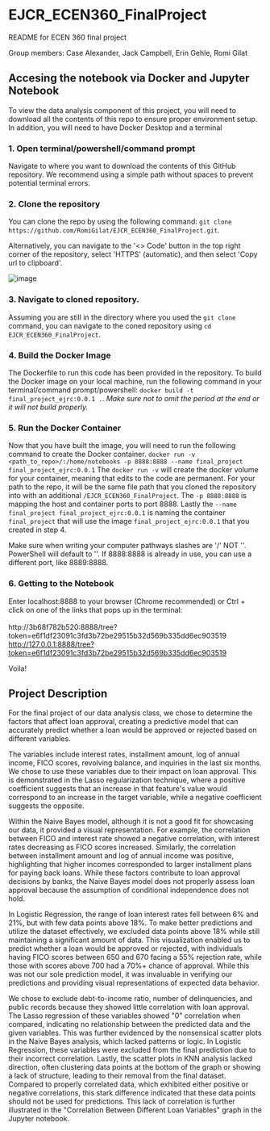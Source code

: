 # EJCR_ECEN360_FinalProject

README for ECEN 360 final project 

Group members: Case Alexander, Jack Campbell, Erin Gehle, Romi Gilat


## Accesing the notebook via Docker and Jupyter Notebook

To view the data analysis component of this project, you will need to 
download all the contents of this repo to ensure proper environment setup.
In addition, you will need to have Docker Desktop and a terminal 

### 1. Open terminal/powershell/command prompt
   Navigate to where you want to download the contents of this GitHub repository.
   We recommend using a simple path without spaces to prevent potential terminal errors.

### 2. Clone the repository
   You can clone the repo by using the following command:
   ```git clone https://github.com/RomiGilat/EJCR_ECEN360_FinalProject.git```. 

   Alternatively, you can navigate to the '<> Code' button in the top right corner of the
   repository, select 'HTTPS' (automatic), and then select 'Copy url to clipboard'.
   
   ![image](https://github.com/RomiGilat/EJCR_ECEN360_FinalProject/assets/143659787/079293fb-633e-44d0-896c-d89630346efd)

### 3. Navigate to  cloned repository.
   Assuming you are still in the directory where you used the ```git clone``` command, you can navigate to the coned repository using
   ```cd EJCR_ECEN360_FinalProject```. 
   
### 4. Build the Docker Image
   The Dockerfile to run this code has been provided in the repository. To build the Docker image on your local machine, run the following
   command in your terminal/command prompt/powershell: 
   ```docker build -t final_project_ejrc:0.0.1 .```. _Make sure not to omit the period at the end or it will not build properly._

### 5. Run the Docker Container
   Now that you have built the image, you will need to run the following command to create the Docker container.
   ```docker run -v <path_to_repo>/:/home/notebooks -p 8888:8888 --name final_project final_project_ejrc:0.0.1```
   The ```docker run -v``` will create the docker volume for your container, meaning that edits to the code are permanent. For your
   path to the repo, it will be the same file path that you cloned the repository into with an additional ```/EJCR_ECEN360_FinalProject```.
   The ```-p 8888:8888``` is mapping the host and container ports to port 8888. Lastly the ```--name final_project final_project_ejrc:0.0.1```
   is naming the container ```final_project``` that will use the image ```final_project_ejrc:0.0.1``` that you created in step 4. 

   Make sure when writing your computer pathways slashes are '/' NOT '\'. PowerShell will default to '\'.
   If 8888:8888 is already in use, you can use a different port, like 8889:8888.

### 6. Getting to the Notebook
   Enter localhost:8888 to your browser (Chrome recommended) or Ctrl + click on one of the links that pops up in the terminal: \
   \
        http://3b68f782b520:8888/tree?token=e6f1df23091c3fd3b72be29515b32d569b335dd6ec903519 \
        http://127.0.0.1:8888/tree?token=e6f1df23091c3fd3b72be29515b32d569b335dd6ec903519

   Voila!


## Project Description

For the final project of our data analysis class, we chose to determine the 
factors that affect loan approval, creating a predictive model that can 
accurately predict whether a loan would be approved or rejected based on 
different variables.

The variables include interest rates, installment amount, log of annual 
income, FICO scores, revolving balance, and inquiries in the last six 
months. We chose to use these variables due to their impact on loan 
approval. This is demonstrated in the Lasso regularization technique, where 
a positive coefficient suggests that an increase in that feature's value 
would correspond to an increase in the target variable, while a negative 
coefficient suggests the opposite.

Within the Naive Bayes model, although it is not a good fit for showcasing 
our data, it provided a visual representation. For example, the correlation 
between FICO and interest rate showed a negative correlation, with interest 
rates decreasing as FICO scores increased. Similarly, the correlation 
between installment amount and log of annual income was positive, 
highlighting that higher incomes corresponded to larger installment plans 
for paying back loans. While these factors contribute to loan approval 
decisions by banks, the Naive Bayes model does not properly assess loan 
approval because the assumption of conditional independence does not hold.

In Logistic Regression, the range of loan interest rates fell between 6% 
and 21%, but with few data points above 18%. To make better predictions and 
utilize the dataset effectively, we excluded data points above 18% while 
still maintaining a significant amount of data. This visualization enabled 
us to predict whether a loan would be approved or rejected, with 
individuals having FICO scores between 650 and 670 facing a 55% rejection 
rate, while those with scores above 700 had a 70%+ chance of approval. 
While this was not our sole prediction model, it was invaluable in 
verifying our predictions and providing visual representations of expected 
data behavior. 



We chose to exclude debt-to-income ratio, number of delinquencies, and 
public records because they showed little correlation with loan approval. 
The Lasso regression of these variables showed "0" correlation when 
compared, indicating no relationship between the predicted data and the 
given variables. This was further evidenced by the nonsensical scatter 
plots in the Naive Bayes analysis, which lacked patterns or logic. In 
Logistic Regression, these variables were excluded from the final 
prediction due to their incorrect correlation. Lastly, the scatter plots in 
KNN analysis lacked direction, often clustering data points at the bottom 
of the graph or showing a lack of structure, leading to their removal from 
the final dataset. Compared to properly correlated data, which exhibited
either positive or negative correlations, this stark difference indicated 
that these data points should not be used for predictions. This lack of correlation is further illustrated in the "Correlation Between 
Different Loan Variables" graph in the Jupyter notebook.
